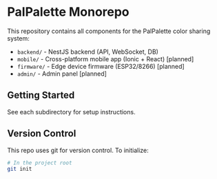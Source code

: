 # PalPalette Monorepo

This repository contains all components for the PalPalette color sharing system:

- `backend/` - NestJS backend (API, WebSocket, DB)
- `mobile/` - Cross-platform mobile app (Ionic + React) [planned]
- `firmware/` - Edge device firmware (ESP32/8266) [planned]
- `admin/` - Admin panel [planned]

## Getting Started

See each subdirectory for setup instructions.

## Version Control

This repo uses git for version control. To initialize:

```bash
# In the project root
git init
```
